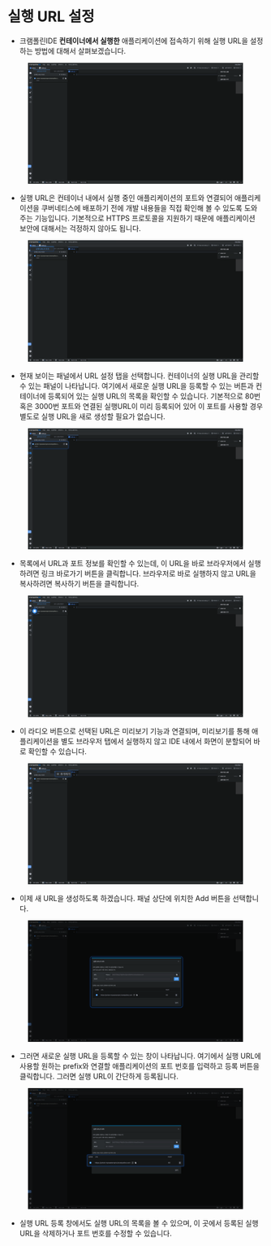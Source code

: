 # 실행 URL 설정

* 크램폴린IDE **컨테이너에서 실행한** 애플리케이션에 접속하기 위해 실행 URL을 설정하는 방법에 대해서 살펴보겠습니다.

<figure><img src="../../.gitbook/assets/image (101).png" alt=""><figcaption></figcaption></figure>

* 실행 URL은 컨테이너 내에서 실행 중인 애플리케이션의 포트와 연결되어 애플리케이션을 쿠버네티스에 배포하기 전에 개발 내용들을 직접 확인해 볼 수 있도록 도와주는 기능입니다. 기본적으로 HTTPS 프로토콜을 지원하기 때문에 애플리케이션 보안에 대해서는 걱정하지 않아도 됩니다.



<figure><img src="../../.gitbook/assets/image (124).png" alt=""><figcaption></figcaption></figure>

* 현재 보이는 패널에서 URL 설정 탭을 선택합니다. 컨테이너의 실행 URL을 관리할 수 있는 패널이 나타납니다. 여기에서 새로운 실행 URL을 등록할 수 있는 버튼과 컨테이너에 등록되어 있는 실행 URL의 목록을 확인할 수 있습니다. 기본적으로 80번 혹은 3000번 포트와 연결된 실행URL이 미리 등록되어 있어 이 포트를 사용할 경우 별도로 실행 URL을 새로 생성할 필요가 없습니다.

<figure><img src="../../.gitbook/assets/image (163).png" alt=""><figcaption></figcaption></figure>

* 목록에서 URL과 포트 정보를 확인할 수 있는데, 이 URL을 바로 브라우저에서 실행하려면 링크 바로가기 버튼을 클릭합니다. 브라우저로 바로 실행하지 않고 URL을 복사하려면 복사하기 버튼을 클릭합니다.

<figure><img src="../../.gitbook/assets/image (125).png" alt=""><figcaption></figcaption></figure>

* 이 라디오 버튼으로 선택된 URL은 미리보기 기능과 연결되며, 미리보기를 통해 애플리케이션을 별도 브라우저 탭에서 실행하지 않고 IDE 내에서 화면이 분할되어 바로 확인할 수 있습니다.

<figure><img src="../../.gitbook/assets/image (132).png" alt=""><figcaption></figcaption></figure>

* 이제 새 URL을 생성하도록 하겠습니다. 패널 상단에 위치한 Add 버튼을 선택합니다.

<figure><img src="../../.gitbook/assets/image (135).png" alt=""><figcaption></figcaption></figure>

* 그러면 새로운 실행 URL을 등록할 수 있는 창이 나타납니다. 여기에서 실행 URL에 사용할 원하는 prefix와 연결할 애플리케이션의 포트 번호를 입력하고 등록 버튼을 클릭합니다. 그러면 실행 URL이 간단하게 등록됩니다.

<figure><img src="../../.gitbook/assets/image (4) (1).png" alt=""><figcaption></figcaption></figure>

* 실행 URL 등록 창에서도 실행 URL의 목록을 볼 수 있으며, 이 곳에서 등록된 실행 URL을 삭제하거나 포트 번호를 수정할 수 있습니다.
